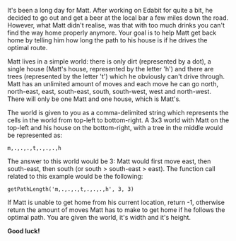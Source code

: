 
It's been a long day for Matt. After working on Edabit for quite a bit, he decided to go out and get a beer at the local bar a few miles down the road. However, what Matt didn't realise, was that with too much drinks you can't find the way home properly anymore. Your goal is to help Matt get back home by telling him how long the path to his house is if he drives the optimal route.

Matt lives in a simple world: there is only dirt (represented by a dot), a single house (Matt's house, represented by the letter 'h') and there are trees (represented by the letter 't') which he obviously can't drive through. Matt has an unlimited amount of moves and each move he can go north, north-east, east, south-east, south, south-west, west and north-west. There will only be one Matt and one house, which is Matt's.

The world is given to you as a comma-delimited string which represents the cells in the world from top-left to bottom-right. A 3x3 world with Matt on the top-left and his house on the bottom-right, with a tree in the middle would be represented as:

```
m,.,.,.,t,.,.,.,h
```

The answer to this world would be 3: Matt would first move east, then south-east, then south (or south &gt; south-east &gt; east). The function call related to this example would be the following:

```
getPathLength('m,.,.,.,t,.,.,.,h', 3, 3)
```

If Matt is unable to get home from his current location, return -1, otherwise return the amount of moves Matt has to make to get home if he follows the optimal path. You are given the world, it's width and it's height.

**Good luck!**
